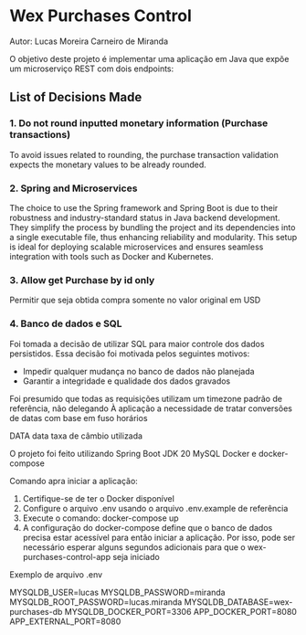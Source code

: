 # Wex Purchases Control
Autor: Lucas Moreira Carneiro de Miranda

O objetivo deste projeto é implementar uma aplicação em Java que expõe um microserviço REST com dois endpoints:





## List of Decisions Made

### 1. Do not round inputted monetary information (Purchase transactions)

To avoid issues related to rounding, the purchase transaction validation expects the monetary values to be already rounded.

### 2. Spring and Microservices

The choice to use the Spring framework and Spring Boot is due to their robustness and industry-standard status in Java backend development. They simplify the process by bundling the project and its dependencies into a single executable file, thus enhancing reliability and modularity. This setup is ideal for deploying scalable microservices and ensures seamless integration with tools such as Docker and Kubernetes.


### 3. Allow get Purchase by id only 

Permitir que seja obtida compra somente no valor original em USD


### 4. Banco de dados e SQL

Foi tomada a decisão de utilizar SQL para maior controle dos dados persistidos. Essa decisão foi motivada pelos seguintes motivos:

- Impedir qualquer mudança no banco de dados não planejada
- Garantir a integridade e qualidade dos dados gravados





Foi presumido que todas as requisições utilizam um timezone padrão de referência, não delegando À aplicação a necessidade de tratar conversões de datas com base em fuso horários



DATA data taxa de câmbio utilizada


O projeto foi feito utilizando
Spring Boot
JDK 20
MySQL
Docker e docker-compose




Comando apra iniciar a aplicação:
1) Certifique-se de ter o Docker disponível
2) Configure o arquivo .env usando o arquivo .env.example de referência 
3) Execute o comando: docker-compose up
4) A configuração do docker-compose define que o banco de dados precisa estar acessível para então iniciar a aplicação. Por isso, pode ser necessário esperar alguns segundos adicionais para que o wex-purchases-control-app seja iniciado




Exemplo de arquivo .env

MYSQLDB_USER=lucas
MYSQLDB_PASSWORD=miranda
MYSQLDB_ROOT_PASSWORD=lucas.miranda
MYSQLDB_DATABASE=wex-purchases-db
MYSQLDB_DOCKER_PORT=3306
APP_DOCKER_PORT=8080
APP_EXTERNAL_PORT=8080